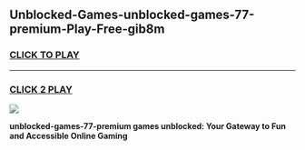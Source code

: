 
## Unblocked-Games-unblocked-games-77-premium-Play-Free-gib8m
<h3>
<a href="https://premium76.site?title=unblocked-games-77-premium&ref=19M">CLICK TO PLAY</a></h3>
<hr>

<h3>
<a href="https://premium76.site?title=unblocked-games-77-premium&ref=19M">CLICK 2 PLAY</a>
  
</h3>

<a href="https://premium76.site?title=unblocked-games-77-premium&ref=19M"><img src="https://clearcache.store/games.png"></a>


**unblocked-games-77-premium games unblocked: Your Gateway to Fun and Accessible Online Gaming**
